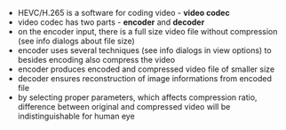 ﻿* HEVC/H.265 is a software for coding video - **video codec**
* video codec has two parts - **encoder** and **decoder**
* on the encoder input, there is a full size video file without compression (see info dialogs about file size)
* encoder uses several techniques (see info dialogs in view options) to besides encoding also compress the video
* encoder produces encoded and compressed video file of smaller size
* decoder ensures reconstruction of image informations from encoded file
* by selecting proper parameters, which affects compression ratio, difference between original and compressed video will be indistinguishable for human eye